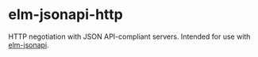 # elm-jsonapi-http
HTTP negotiation with JSON API-compliant servers. Intended for use with [elm-jsonapi](https://github.com/noahzgordon/elm-jsonapi).
